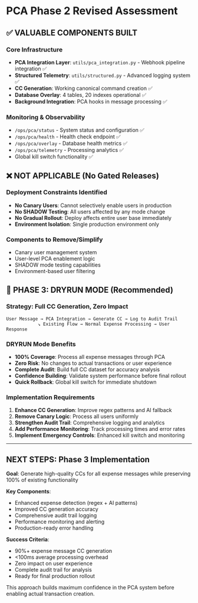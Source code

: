 # PCA Phase 2 Revised Assessment

## ✅ **VALUABLE COMPONENTS BUILT**

### Core Infrastructure 
- **PCA Integration Layer**: `utils/pca_integration.py` - Webhook pipeline integration ✅
- **Structured Telemetry**: `utils/structured.py` - Advanced logging system ✅  
- **CC Generation**: Working canonical command creation ✅
- **Database Overlay**: 4 tables, 20 indexes operational ✅
- **Background Integration**: PCA hooks in message processing ✅

### Monitoring & Observability
- `/ops/pca/status` - System status and configuration ✅
- `/ops/pca/health` - Health check endpoint ✅ 
- `/ops/pca/overlay` - Database health metrics ✅
- `/ops/pca/telemetry` - Processing analytics ✅
- Global kill switch functionality ✅

## ❌ **NOT APPLICABLE (No Gated Releases)**

### Deployment Constraints Identified
- **No Canary Users**: Cannot selectively enable users in production
- **No SHADOW Testing**: All users affected by any mode change
- **No Gradual Rollout**: Deploy affects entire user base immediately
- **Environment Isolation**: Single production environment only

### Components to Remove/Simplify
- Canary user management system
- User-level PCA enablement logic
- SHADOW mode testing capabilities  
- Environment-based user filtering

## 🚀 **PHASE 3: DRYRUN MODE (Recommended)**

### Strategy: Full CC Generation, Zero Impact
```
User Message → PCA Integration → Generate CC → Log to Audit Trail
            ↘ Existing Flow → Normal Expense Processing → User Response
```

### DRYRUN Mode Benefits
- **100% Coverage**: Process all expense messages through PCA
- **Zero Risk**: No changes to actual transactions or user experience
- **Complete Audit**: Build full CC dataset for accuracy analysis
- **Confidence Building**: Validate system performance before final rollout
- **Quick Rollback**: Global kill switch for immediate shutdown

### Implementation Requirements
1. **Enhance CC Generation**: Improve regex patterns and AI fallback
2. **Remove Canary Logic**: Process all users uniformly  
3. **Strengthen Audit Trail**: Comprehensive logging and analytics
4. **Add Performance Monitoring**: Track processing times and error rates
5. **Implement Emergency Controls**: Enhanced kill switch and monitoring

---

## **NEXT STEPS: Phase 3 Implementation**

**Goal**: Generate high-quality CCs for all expense messages while preserving 100% of existing functionality

**Key Components**:
- Enhanced expense detection (regex + AI patterns)
- Improved CC generation accuracy 
- Comprehensive audit trail logging
- Performance monitoring and alerting
- Production-ready error handling

**Success Criteria**:
- 90%+ expense message CC generation
- <100ms average processing overhead  
- Zero impact on user experience
- Complete audit trail for analysis
- Ready for final production rollout

This approach builds maximum confidence in the PCA system before enabling actual transaction creation.
